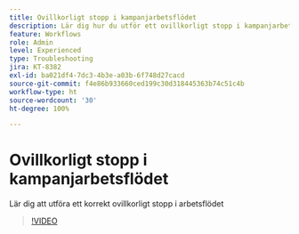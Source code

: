```yaml
---
title: Ovillkorligt stopp i kampanjarbetsflödet
description: Lär dig hur du utför ett ovillkorligt stopp i kampanjarbetsflödet
feature: Workflows
role: Admin
level: Experienced
type: Troubleshooting
jira: KT-8382
exl-id: ba021df4-7dc3-4b3e-a03b-6f748d27cacd
source-git-commit: f4e86b933660ced199c30d318445363b74c51c4b
workflow-type: ht
source-wordcount: '30'
ht-degree: 100%

---
```


# Ovillkorligt stopp i kampanjarbetsflödet

Lär dig att utföra ett korrekt ovillkorligt stopp i arbetsflödet

>[!VIDEO](https://video.tv.adobe.com/v/335887?quality=12&learn=on)
